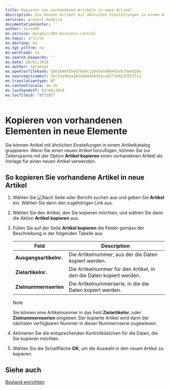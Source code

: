 ```yaml
---
title: Kopieren von vorhandenen Artikeln in neue Artikel
description: Sie können Artikel mit ähnlichen Einstellungen in einem Artikelkatalog gruppieren. Wenn Sie einen neuen Artikel hinzufügen, können Sie Zeit sparen, indem Sie mit der Funktion **Artikel kopieren** einen vorhandenen Artikel kopieren und diesen als Vorlage für den neuen Artikel verwenden.
services: project-madeira
documentationcenter: ''
author: SorenGP
ms.service: dynamics365-business-central
ms.topic: article
ms.devlang: na
ms.tgt_pltfrm: na
ms.workload: na
ms.search.keywords: ''
ms.date: 10/01/2018
ms.author: sgroespe
ms.openlocfilehash: 5bb1b96fb56878d4c120e5e5d804e5eb75be810e
ms.sourcegitcommit: 1bcfaa99ea302e6b84b8361ca02730b135557fc1
ms.translationtype: HT
ms.contentlocale: de-CH
ms.lasthandoff: 03/08/2019
ms.locfileid: "827193"
---
```

# <a name="copy-existing-items-to-new-items"></a>Kopieren von vorhandenen Elementen in neue Elemente
Sie können Artikel mit ähnlichen Einstellungen in einem Artikelkatalog gruppieren. Wenn Sie einen neuen Artikel hinzufügen, können Sie zur Zeitersparnis mit der Option **Artikel kopieren** einen vorhandenen Artikel als Vorlage für einen neuen Artikel verwenden.  

## <a name="to-copy-existing-items-to-new-items"></a>So kopieren Sie vorhandene Artikel in neue Artikel  

1.  Wählen Sie ![Nach Seite oder Bericht suchen](../../media/ui-search/search_small.png "Symbol nach Seite oder Bericht suchen") aus und geben Sie **Artikel** ein. Wählen Sie dann den zugehörigen Link aus.  
2.  Wählen Sie den Artikel, den Sie kopieren möchten, und wählen Sie dann die Aktion **Artikel kopieren** aus.  
3.  Füllen Sie auf der Seite **Artikel kopieren** die Felder gemäss der Beschreibung in der folgenden Tabelle aus.  

    |Feld|Description|  
    |---------------------------------|---------------------------------------|  
    |**Ausgangsartikelnr.**|Die Artikelnummer, aus der die Daten kopiert werden.|  
    |**Zielartikelnr.**|Die Artikelnummer für den Artikel, in den die Daten kopiert werden.|  
    |**Zielnummernserien**|Die Artikelnummerserie, in die die Daten kopiert werden.|  

    > [!NOTE]  
    >  Sie können eine Artikelnummer in das Feld **Zielartikelnr.** oder **Zielnummernserien** eingeben. Der kopierte Artikel wird dann der nächsten verfügbaren Nummer in dieser Nummernserie zugewiesen.  

4.  Aktivieren Sie die entsprechenden Kontrollkästchen für die Daten, die Sie kopieren möchten.  
5.  Wählen Sie die Schaltfläche **OK**, um die Auswahl in den neuen Artikel zu kopieren.  

## <a name="see-also"></a>Siehe auch  
[Bestand einrichten](../../inventory-setup-inventory.md)
